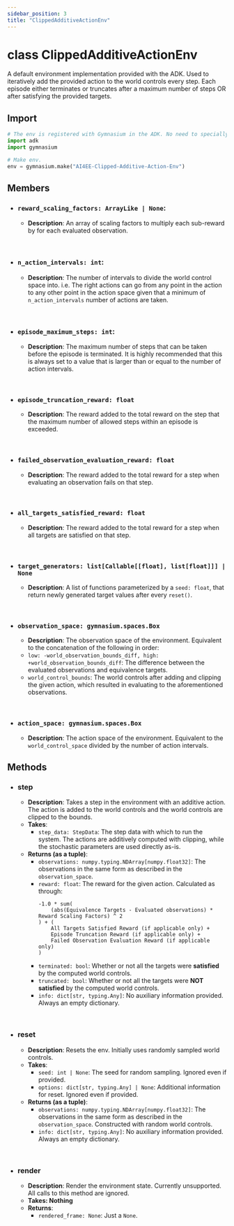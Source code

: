 ```yaml
---
sidebar_position: 3
title: "ClippedAdditiveActionEnv"
---
```



# class ClippedAdditiveActionEnv
A default environment implementation provided with the ADK. Used to iteratively add the provided
action to the world controls every step. Each episode either terminates or truncates after a maximum
number of steps OR after satisfying the provided targets.


## Import
```py
# The env is registered with Gymnasium in the ADK. No need to specially import.
import adk
import gymnasium

# Make env.
env = gymnasium.make("AI4EE-Clipped-Additive-Action-Env")
```


## Members
- ### `reward_scaling_factors: ArrayLike | None`:
    + **Description**: An array of scaling factors to multiply each sub-reward by for each evaluated
    observation.

&nbsp;

- ### `n_action_intervals: int`:
    + **Description**: The number of intervals to divide the world control space into. i.e. The right
    actions can go from any point in the action to any other point in the action space given that
    a minimum of `n_action_intervals` number of actions are taken.

&nbsp;

- ### `episode_maximum_steps: int`:
    + **Description**: The maximum number of steps that can be taken before the episode is terminated.
    It is highly recommended that this is always set to a value that is larger than or equal to
    the number of action intervals.

&nbsp;

- ### `episode_truncation_reward: float`
    + **Description**: The reward added to the total reward on the step that the maximum number of
    allowed steps within an episode is exceeded.

&nbsp;

- ### `failed_observation_evaluation_reward: float`
    + **Description**: The reward added to the total reward for a step when evaluating an observation
    fails on that step.

&nbsp;

- ### `all_targets_satisfied_reward: float`
    + **Description**: The reward added to the total reward for a step when all targets are satisfied
    on that step.

&nbsp;

- ### `target_generators: list[Callable[[float], list[float]]] | None`
    + **Description**: A list of functions parameterized by a `seed: float`, that return newly
    generated target values after every `reset()`.

&nbsp;

- ### `observation_space: gymnasium.spaces.Box`
    + **Description**: The observation space of the environment. Equivalent to the
    concatenation of the following in order:
    * `low: -world_observation_bounds_diff, high: +world_observation_bounds_diff`: The difference
    between the evaluated observations and equivalence targets. 
    * `world_control_bounds`: The world controls after adding and clipping the given action,
    which resulted in evaluating to the aforementioned observations.

&nbsp;

- ### `action_space: gymnasium.spaces.Box`
    + **Description**: The action space of the environment. Equivalent to the `world_control_space`
    divided by the number of action intervals.


## Methods
- ### step
    + **Description**: Takes a step in the environment with an additive action. The action is added
    to the world controls and the world controls are clipped to the bounds.
    + **Takes**:
        + `step_data: StepData`: The step data with which to run the system. The actions are additively
        computed with clipping, while the stochastic parameters are used directly as-is.
    + **Returns (as a tuple)**:
        + `observations: numpy.typing.NDArray[numpy.float32]`: The observations in the same form
        as described in the `observation_space`.
        + `reward: float`: The reward for the given action. Calculated as through:
            ```
            -1.0 * sum(
                (abs(Equivalence Targets - Evaluated observations) * Reward Scaling Factors) ^ 2
            ) + (
                All Targets Satisfied Reward (if applicable only) +
                Episode Truncation Reward (if applicable only) +
                Failed Observation Evaluation Reward (if applicable only)
            )
            ```
        + `terminated: bool`: Whether or not all the targets were **satisfied** by the computed world controls.
        + `truncated: bool`: Whether or not all the targets were **NOT satisfied** by the computed world controls.
        + `info: dict[str, typing.Any]`: No auxiliary information provided. Always an empty dictionary.

&nbsp;

- ### reset
    + **Description**: Resets the env. Initially uses randomly sampled world controls.
    + **Takes**:
        + `seed: int | None`: The seed for random sampling. Ignored even if provided.
        + `options: dict[str, typing.Any] | None`: Additional information for reset. Ignored even
        if provided.
    + **Returns (as a tuple)**:
        + `observations: numpy.typing.NDArray[numpy.float32]`: The observations in the same form
        as described in the `observation_space`. Constructed with random world controls.
        + `info: dict[str, typing.Any]`: No auxiliary information provided. Always an empty dictionary.

&nbsp;

- ### render
    + **Description**: Render the environment state. Currently unsupported. All calls to this method
    are ignored.
    + **Takes: Nothing**
    + **Returns**:
        + `rendered_frame: None`: Just a `None`.

